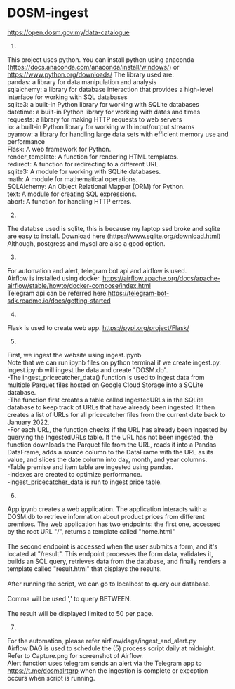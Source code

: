 # DOSM-ingest
https://open.dosm.gov.my/data-catalogue


1. 
This project uses python. You can install python using anaconda (https://docs.anaconda.com/anaconda/install/windows/) or  https://www.python.org/downloads/ 
The library used are:<br/>
pandas: a library for data manipulation and analysis<br/>
sqlalchemy: a library for database interaction that provides a high-level interface for working with SQL databases<br/>
sqlite3: a built-in Python library for working with SQLite databases<br/>
datetime: a built-in Python library for working with dates and times<br/>
requests: a library for making HTTP requests to web servers<br/>
io: a built-in Python library for working with input/output streams<br/>
pyarrow: a library for handling large data sets with efficient memory use and performance<br/>
Flask: A web framework for Python.<br/>
render_template: A function for rendering HTML templates.<br/>
redirect: A function for redirecting to a different URL.<br/>
sqlite3: A module for working with SQLite databases.<br/>
math: A module for mathematical operations.<br/>
SQLAlchemy: An Object Relational Mapper (ORM) for Python.<br/>
text: A module for creating SQL expressions.<br/>
abort: A function for handling HTTP errors.<br/>
  
2.
The databse used is sqlite, this is because my laptop ssd broke and sqlite are easy to install. Download here (https://www.sqlite.org/download.html)
Although, postgress and mysql are also a good option.
 
3. 
For automation and alert, telegram bot api and airflow is used. <br/>
Airflow is installed using docker. https://airflow.apache.org/docs/apache-airflow/stable/howto/docker-compose/index.html<br/>
Telegram api can be referred here.https://telegram-bot-sdk.readme.io/docs/getting-started<br/>
 
4. 
Flask is used to create web app.   https://pypi.org/project/Flask/

5. 
First, we ingest the website using ingest.ipynb<br/>
Note that we can run ipynb files on python terminal if we create ingest.py.<br/>
ingest.ipynb will ingest the data and create "DOSM.db".<br/>
-The ingest_pricecatcher_data() function is used to ingest data from multiple Parquet files hosted on Google Cloud Storage into a SQLite database. <br/>
-The function first creates a table called IngestedURLs in the SQLite database to keep track of URLs that have already been ingested. It then creates a list of URLs     for all pricecatcher files from the current date back to January 2022.<br/>
-For each URL, the function checks if the URL has already been ingested by querying the IngestedURLs table. If the URL has not been ingested, the function downloads     the Parquet file from the URL, reads it into a Pandas DataFrame, adds a source column to the DataFrame with the URL as its value, and slices the date column into       day, month, and year columns.<br/>
-Table premise and item table are ingested using pandas.<br/>
-indexes are created to optimize performance.<br/>
-ingest_pricecatcher_data is run to ingest price table.<br/>
    
6.
App.ipynb creates a web application. The application interacts with a DOSM.db to retrieve information about product prices from different premises. The web   application has two endpoints: the first one, accessed by the root URL "/", returns a template called "home.html"<br/><br/>
The second endpoint is accessed when the user submits a form, and it's located at "/result". This endpoint processes the form data, validates it, builds an SQL query, retrieves data from the database, and finally renders a template called "result.html" that displays the results.<br/><br/>
After running the script, we can go to localhost to query our database.<br/><br/>
Comma will be used ',' to query BETWEEN.<br/><br/>
The result will be displayed limited to 50 per page.<br/>

7.
For the automation, please refer airflow/dags/ingest_and_alert.py<br/>
Airflow DAG is used to schedule the (5) process script daily at midnight.<br/>
Refer to Capture.png for screenshot of Airflow.<br/>
Alert function uses telegram sends an alert via the Telegram app to https://t.me/dosmalrtgrp when the ingestion is complete or execption occurs when script is running.




 
   


   
